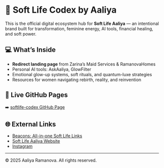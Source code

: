 # 🌸 Soft Life Codex by Aaliya

This is the official digital ecosystem hub for **Soft Life Aaliya** — an intentional brand built for transformation, feminine energy, AI tools, financial healing, and soft power.

## 💻 What’s Inside

- **Redirect landing page** from Zarina’s Maid Services & RamanovaHomes
- Personal AI tools: AskAaliya, GlowFilter
- Emotional glow-up systems, soft rituals, and quantum-luxe strategies
- Resources for women navigating rebirth, reality, and reinvention

## 🔗 Live GitHub Pages
➡️ [softlife-codex GitHub Page](https://aaliaramanova.github.io/softlife-codex)

## 🌐 External Links
- [Beacons: All-in-one Soft Life Links](https://beacons.ai/softlifeaaliya)
- [Soft Life Aaliya Website](https://softlifeaaliya.com)
- [Instagram](https://instagram.com/softlifeaaliya)

---
© 2025 Aaliya Ramanova. All rights reserved.
